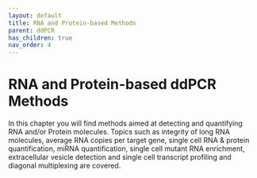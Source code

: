 ```yaml
---
layout: default
title: RNA and Protein-based Methods
parent: ddPCR
has_children: true
nav_order: 4
---
```


# RNA and Protein-based ddPCR Methods

In this chapter you will find methods aimed at detecting and quantifying RNA and/or Protein molecules. Topics such as integrity of long RNA molecules, average RNA copies per target gene, single cell RNA & protein quantification, miRNA quantification, single cell mutant RNA enrichment, extracellular vesicle detection and single cell transcript profiling and diagonal multiplexing are covered.

